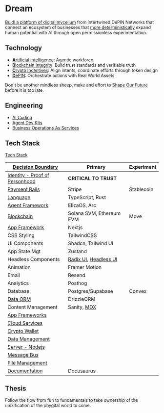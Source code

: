 # Dream

[Buidl a platform of digital mycelium](https://www.figma.com/board/mjbfqZa4COueN5wwArjD3j/Ecosystem-of-Businesses?node-id=192-38&t=8nEgROUEAxGbUAvB-4) from intertwined DePIN Networks that connect an ecosystem of businesses that [more deterministically](https://mm.dreamineering.com/docs/progress/protocols/) expand human potential with AI through open permissionless experimentation.

## Technology

- [**A**rtificial Intelligence](https://mm.dreamineering.com/docs/ai/ai-agents): Agentic workforce
- [**B**lockchain Integrity](https://mm.dreamineering.com/docs/technology/blockchain/): Build trust standards and verifiable truth
- [**C**rypto Incentives](https://mm.dreamineering.com/docs/crypto/): Align intents, coordinate efforts through token design
- [**D**ePIN](https://mm.dreamineering.com/docs/technology/depin/): Orchestrate actions with Real World Assets

Don't be another mindless sheep, make and effort to [Shape Our Future](https://mm.dreamineering.com/shape-your-future) before it is too late.

## Engineering

- [AI Coding](https://mm.dreamineering.com/docs/software/ai-coding)
- [Agent Dev Kits](https://mm.dreamineering.com/docs/software/ai-agent-platforms/)
- [Business Operations As Services](https://mm.dreamineering.com/docs/business/business-operations)

## Tech Stack

[Tech Stack](https://mm.dreamineering.com/docs/software)

| [Decision Boundary](/docs/software/decisions)                                                  | Primary                                                                                      | Experiment |
| ---------------------------------------------------------------------------------------------- | -------------------------------------------------------------------------------------------- | ---------- |
| [Identity - Proof of Personhood](https://mm.dreamineering.com/docs/software/platform-engineering/identity-stack-component) | **CRITICAL TO TRUST**                                                                        |            |
| [Payment Rails](https://mm.dreamineering.com/docs/software/platform-engineering/payment-rails-infra/)                      | Stripe                                                                                       | Stablecoin |
| [Language](https://mm.dreamineering.com/docs/software/software-languages/typescript)                                       | TypeScript, Rust                                                                             |            |
| [Agent Framework](https://mm.dreamineering.com/docs/software/ai-agent-platforms)                                           | ElizaOS, Arc                                                                                 |            |
| [Blockchain](https://mm.dreamineering.com/docs/crypto/crypto-protocols/)                                                   | Solana SVM, Ethereum EVM                                                                     | Move       |
| [App Framework](https://mm.dreamineering.com/docs/software/product-engineering)                                            | Nextjs                                                                                       |            |
| CSS Styling                                                                                    | TailwindCSS                                                                                  |            |
| UI Components                                                                                  | Shadcn, Tailwind UI                                                                          |            |
| App State Mgt                                                                                  | Zustand                                                                                      |            |
| Headless Components                                                                            | [Radix UI](https://www.radix-ui.com/), [Headless UI](https://headlessui.com/)                |            |
| Animation                                                                                      | Framer Motion                                                                                |            |
| Email                                                                                          | Resend                                                                                       |            |
| Analytics                                                                                      | Posthog                                                                                      |            |
| Database                                                                                       | Postgres/Supabase                                                                            | Convex     |
| [Data ORM](https://mm.dreamineering.com/docs/software/platform-engineering/orm)                                            | DrizzleORM                                                                                   |            |
| Content Management                                                                             | Sanity, [MDX](https://mm.dreamineering.com/docs/software/product-engineering/react-components/next-markdown-mdx-content) |            |
| [App Frameworks](https://mm.dreamineering.com/docs/software/platform-engineering/app-frameworks/)                          |                                                                                              |            |
| [Cloud Services](https://mm.dreamineering.com/docs/software/platform-engineering/cloud-orchestration/)                     |                                                                                              |            |
| [Crypto Wallet](https://mm.dreamineering.com/docs/software/platform-engineering/crypto-wallet-tech)                        |                                                                                              |            |
| [Data Management](https://mm.dreamineering.com/docs/software/platform-engineering/data-engineering/)                       |                                                                                              |            |
| [Server - Nodejs](https://mm.dreamineering.com/docs/software/platform-engineering/nodejs/)                                 |                                                                                              |            |
| [Message Bus](https://mm.dreamineering.com/docs/software/platform-engineering/message-bus/)                                |                                                                                              |            |
| [File Management](https://mm.dreamineering.com/docs/software/platform-engineering/file-management/)                        |                                                                                              |            |
| [Documentation](https://mm.dreamineering.com/docs/sass-toolkit/specs-documentation-software)                               | Docusaurus                                                                                   |            |



## Thesis

Follow the flow from fun to fundamentals to take ownership of the unixification of the phygital world to come.

